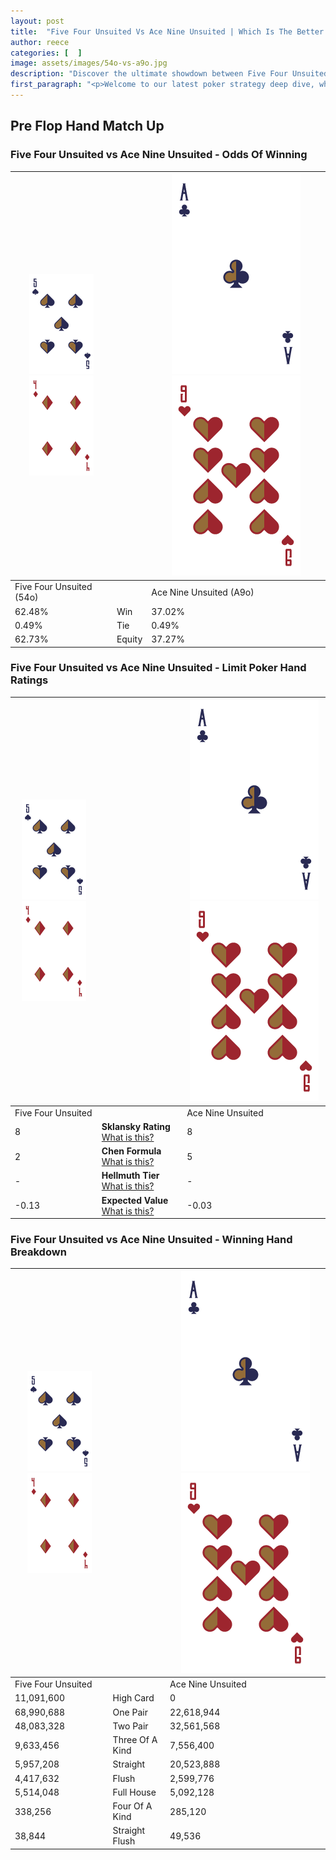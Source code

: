 ```yaml
---
layout: post
title:  "Five Four Unsuited Vs Ace Nine Unsuited | Which Is The Better Hand In Poker? A Complete Guide"
author: reece
categories: [  ]
image: assets/images/54o-vs-a9o.jpg
description: "Discover the ultimate showdown between Five Four Unsuited and Ace Nine Unsuited in poker! Uncover the odds, strategies, and scenarios where one hand triumphs over the other. Get ready to up your poker game with this thrilling analysis."
first_paragraph: "<p>Welcome to our latest poker strategy deep dive, where we're pitting two distinct hands against each other in a high-stakes showdown: Five Four Unsuited vs Ace Nine Unsuited.</p><p>In the dynamic world of poker, every decision counts, and knowing which hand holds the upper hand is key to your success at the table.</p><p>In this article, we'll dissect these two hands, explore the scenarios where one dominates the other, and equip you with the knowledge to make strategic choices that can tip the odds in your favor.</p><p>Get ready to unravel the intriguing dynamics of these poker hands and elevate your game to new heights.</p>"
---
```




[comment]: # (sp0)

## Pre Flop Hand Match Up

<div class="table hand-ratings" markdown="1"> 



### Five Four Unsuited vs Ace Nine Unsuited - Odds Of Winning


    
| ![image info](assets/images/hand1/5.png) ![image info](assets/images/hand1/4o.png) |  | ![image info](assets/images/hand2/A.png) ![image info](assets/images/hand2/9o.png) |
| -------- | -------- | -------- |
| Five Four Unsuited (54o) |  | Ace Nine Unsuited (A9o) |
| 62.48% | Win | 37.02% |
| 0.49% | Tie | 0.49% |
| 62.73% | Equity | 37.27% |




[comment]: # (sp1)



### Five Four Unsuited vs Ace Nine Unsuited - Limit Poker Hand Ratings


    
| ![image info](assets/images/hand1/5.png) ![image info](assets/images/hand1/4o.png) |  | ![image info](assets/images/hand2/A.png) ![image info](assets/images/hand2/9o.png) |
| -------- | -------- | -------- |
| Five Four Unsuited |  | Ace Nine Unsuited |
| 8 | **Sklansky Rating** [What is this?](/sklansky-rating-explained) | 8 |
| 2 | **Chen Formula** [What is this?](/chen-formula-explained) | 5 |
| - | **Hellmuth Tier** [What is this?](/Hellmuth-tier-explained) | - |
| -0.13 | **Expected Value** [What is this?](/expected-value-explained) | -0.03 |




[comment]: # (sp2)



### Five Four Unsuited vs Ace Nine Unsuited - Winning Hand Breakdown


    
| ![image info](assets/images/hand1/5.png) ![image info](assets/images/hand1/4o.png) |  | ![image info](assets/images/hand2/A.png) ![image info](assets/images/hand2/9o.png) |
| -------- | -------- | -------- |
| Five Four Unsuited |  | Ace Nine Unsuited |
| 11,091,600 | High Card | 0 |
| 68,990,688 | One Pair | 22,618,944 |
| 48,083,328 | Two Pair | 32,561,568 |
| 9,633,456 | Three Of A Kind | 7,556,400 |
| 5,957,208 | Straight | 20,523,888 |
| 4,417,632 | Flush | 2,599,776 |
| 5,514,048 | Full House | 5,092,128 |
| 338,256 | Four Of A Kind | 285,120 |
| 38,844 | Straight Flush | 49,536 |




[comment]: # (sp3)



</div>

[comment]: # (sp4)



[comment]: # (sp5)

